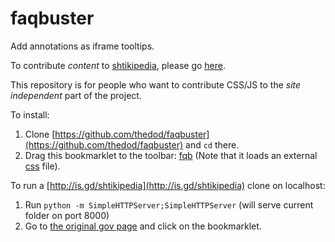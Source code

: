 faqbuster
=========

Add annotations as iframe tooltips.

To contribute *content* to [shtikipedia](http://is.gd/shtikipedia), please go [here](http://thedod.github.io/reply2smartid).

This repository is for people who want to contribute CSS/JS to the *site independent* part of the project.

To install:

1. Clone [https://github.com/thedod/faqbuster](https://github.com/thedod/faqbuster) and `cd` there.
1. Drag this bookmarklet to the toolbar:
<a href="javascript:{var style=document.createElement('link');style.rel='stylesheet';style.type='text/css';style.href='https://publishedmodfiles.s3.amazonaws.com/1099/usermod-45.css';document.getElementsByTagName('head')[0].appendChild(style);var js=document.createElement('script');js.setAttribute('type','text/javascript');js.setAttribute('src','http://localhost:8000/faqbuster.js');document.getElementsByTagName('head')[0].appendChild(js);void(0);}">fqb</a>
   (Note that it loads an external [css](https://publishedmodfiles.s3.amazonaws.com/1099/usermod-45.css") file).

To run a [http://is.gd/shtikipedia](http://is.gd/shtikipedia) clone on localhost:

1. Run `python -m SimpleHTTPServer;SimpleHTTPServer` (will serve current folder on port 8000)
1. Go to [the original gov page](http://smartid.gov.il/GeneralInformation/Pages/FAQ.aspx) and click on the bookmarklet.
